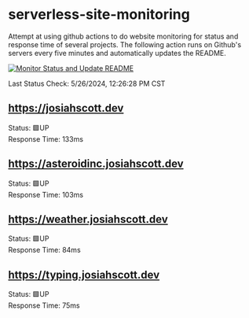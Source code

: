 # serverless-site-monitoring
Attempt at using github actions to do website monitoring for status and response time of several projects. The following action runs on Github's servers every five minutes and automatically updates the README.  

[![Monitor Status and Update README](https://github.com/JosiahSco/serverless-site-monitoring/actions/workflows/monitor.yaml/badge.svg)](https://github.com/JosiahSco/serverless-site-monitoring/actions/workflows/monitor.yaml)

Last Status Check: 5/26/2024, 12:26:28 PM CST

## https://josiahscott.dev
Status: 🟩UP  
Response Time: 133ms

## https://asteroidinc.josiahscott.dev
Status: 🟩UP  
Response Time: 103ms

## https://weather.josiahscott.dev
Status: 🟩UP  
Response Time: 84ms

## https://typing.josiahscott.dev
Status: 🟩UP  
Response Time: 75ms

